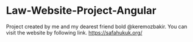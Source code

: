 # Law-Website-Project-Angular
Project created by me and my dearest friend bold @keremozbakir. You can visit the website by following link. https://safahukuk.org/
